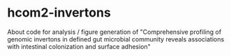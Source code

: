 # hcom2-invertons
About code for analysis / figure generation of "Comprehensive profiling of genomic invertons in defined gut microbial community reveals associations with intestinal colonization and surface adhesion"
